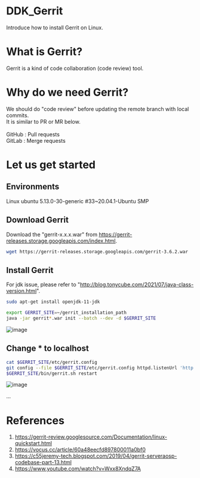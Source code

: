 # DDK_Gerrit
Introduce how to install Gerrit on Linux. </br>

# What is Gerrit?
Gerrit is a kind of code collaboration (code review) tool. </br>

# Why do we need Gerrit?
We should do "code review" before updating the remote branch with local commits. </br>
It is similar to PR or MR below. </br> 
</br>
GitHub : Pull requests </br>
GitLab : Merge requests </br>

# Let us get started

## Environments
Linux ubuntu 5.13.0-30-generic #33~20.04.1-Ubuntu SMP </br>

## Download Gerrit 
Download the "gerrit-x.x.x.war" from https://gerrit-releases.storage.googleapis.com/index.html. </br>

```sh
wget https://gerrit-releases.storage.googleapis.com/gerrit-3.6.2.war
```

## Install Gerrit
For jdk issue, please refer to "http://blog.tonycube.com/2021/07/java-class-version.html".
```sh
sudo apt-get install openjdk-11-jdk
```

```sh
export GERRIT_SITE=~/gerrit_installation_path
java -jar gerrit*.war init --batch --dev -d $GERRIT_SITE
```
![image](https://user-images.githubusercontent.com/67073582/198941114-3cf0bac2-1edf-4908-8251-f58d56261906.png)

## Change * to localhost

```sh
cat $GERRIT_SITE/etc/gerrit.config
git config --file $GERRIT_SITE/etc/gerrit.config httpd.listenUrl 'http://localhost:8080'
$GERRIT_SITE/bin/gerrit.sh restart
```
![image](https://user-images.githubusercontent.com/67073582/198942637-c34bd40f-f6f6-49c1-91de-0fc0baf65fde.png)

... </br>

# References
1. https://gerrit-review.googlesource.com/Documentation/linux-quickstart.html
2. https://vocus.cc/article/60a48eecfd897800011a0bf0
3. https://c55jeremy-tech.blogspot.com/2019/04/gerrit-serveraosp-codebase-part-13.html
4. https://www.youtube.com/watch?v=Wxx8XndqZ7A
